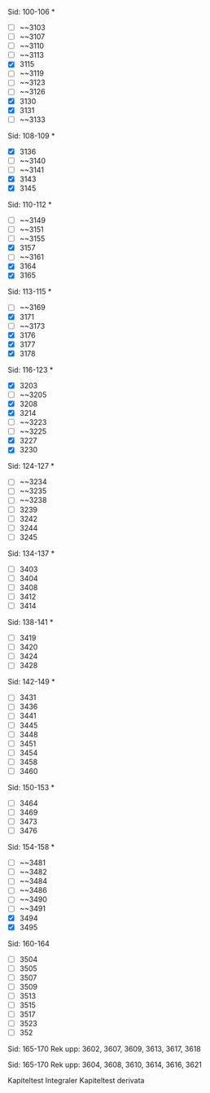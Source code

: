 Sid: 100-106 *
- [ ] ~~3103
- [ ] ~~3107
- [ ] ~~3110
- [ ] ~~3113
- [x] 3115
- [ ] ~~3119
- [ ] ~~3123
- [ ] ~~3126
- [x] 3130
- [x] 3131
- [ ] ~~3133

Sid: 108-109 *
- [x] 3136
- [ ] ~~3140
- [ ] ~~3141
- [x] 3143
- [x] 3145

Sid: 110-112 *
- [ ] ~~3149
- [ ] ~~3151
- [ ] ~~3155
- [x] 3157
- [ ] ~~3161
- [x] 3164
- [x] 3165

Sid: 113-115 *
- [ ] ~~3169
- [x] 3171
- [ ] ~~3173
- [x] 3176
- [x] 3177
- [x] 3178

Sid: 116-123 *
- [x] 3203
- [ ] ~~3205
- [x] 3208
- [x] 3214
- [ ] ~~3223
- [ ] ~~3225
- [x] 3227
- [x] 3230

Sid: 124-127 *
- [ ] ~~3234
- [ ] ~~3235
- [ ] ~~3238
- [ ] 3239
- [ ] 3242
- [ ] 3244
- [ ] 3245

Sid: 134-137 *
- [ ] 3403
- [ ] 3404
- [ ] 3408
- [ ] 3412
- [ ] 3414

Sid: 138-141 *
- [ ] 3419
- [ ] 3420
- [ ] 3424
- [ ] 3428

Sid: 142-149 *
- [ ] 3431
- [ ] 3436
- [ ] 3441
- [ ] 3445
- [ ] 3448
- [ ] 3451
- [ ] 3454
- [ ] 3458
- [ ] 3460

Sid: 150-153 *
- [ ] 3464
- [ ] 3469
- [ ] 3473
- [ ] 3476

Sid: 154-158 *
- [ ] ~~3481
- [ ] ~~3482
- [ ] ~~3484
- [ ] ~~3486
- [ ] ~~3490
- [ ] ~~3491
- [x] 3494
- [x] 3495

Sid: 160-164
- [ ] 3504
- [ ] 3505
- [ ] 3507
- [ ] 3509
- [ ] 3513
- [ ] 3515
- [ ] 3517
- [ ] 3523
- [ ] 352

Sid: 165-170 Rek upp: 3602, 3607, 3609, 3613, 3617, 3618

Sid: 165-170 Rek upp: 3604, 3608, 3610, 3614, 3616, 3621

Kapiteltest Integraler
Kapiteltest derivata